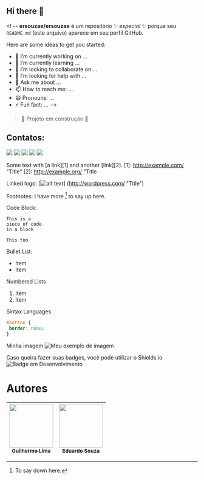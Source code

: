 ## Hi there 👋
<! --
**ersouzae/ersouzae** é um repositório ✨ _especial_ ✨ porque seu `README.md` (este arquivo) aparece em seu perfil GitHub.

Here are some ideas to get you started:

- 🔭 I’m currently working on ...
- 🌱 I’m currently learning ...
- 👯 I’m looking to collaborate on ...
- 🤔 I’m looking for help with ...
- 💬 Ask me about ...
- 📫 How to reach me: ...
- 😄 Pronouns: ...
- ⚡ Fun fact: ...
-->

> :construction: Projeto em construção :construction:

## Contatos:

<div>
<a href="https://www.youtube.com/seu-canal-youtube-aqui" target="_blank"><img loading="lazy" src="https://img.shields.io/badge/YouTube-FF0000?style=for-the-badge&logo=youtube&logoColor=white" target="_blank"></a>
<a href="https://instagram.com/seu-usuário-instagram-aqui" target="_blank"><img loading="lazy" src="https://img.shields.io/badge/-Instagram-%23E4405F?style=for-the-badge&logo=instagram&logoColor=white" target="_blank"></a>
<a href="https://www.twitch.tv/seu-usuário-aqui" target="_blank"><img loading="lazy" src="https://img.shields.io/badge/Twitch-9146FF?style=for-the-badge&logo=twitch&logoColor=white" target="_blank"></a>
<a href = "mailto:contato@seu-usuário-aqui"><img loading="lazy" src="https://img.shields.io/badge/Gmail-D14836?style=for-the-badge&logo=gmail&logoColor=white" target="_blank"></a>
<a href="https://www.linkedin.com/in/seu-usuário-linkedln-aqui" target="_blank"><img loading="lazy" src="https://img.shields.io/badge/-LinkedIn-%230077B5?style=for-the-badge&logo=linkedin&logoColor=white" target="_blank"></a>   
</div>

Some text with [a link][1] and
another [link][2].
[1]: http://example.com/ "Title"
[2]: http://example.org/ "Title

Linked logo: [![alt text](/wp-smaller.png)]
(http://wordpress.com/ "Title")

Footnotes: I have more [^1] to say up here.
[^1]: To say down here.

Code Block:
~~~~
This is a
piece of code
in a block
~~~~

```
This too
```

Bullet List:
* Item
* Item

Numbered Lists
1. Item
2. Item

Sintax Languages
```css
#button {
 border: none;
}
```
Minha imagem
![Meu exemplo de imagem](https://github.com/user-attachments/assets/6e1f690d-4ead-4413-9153-844dc8c50d22) 

Caso queira fazer suas badges, você pode utilizar o Shields.io
![Badge em Desenvolvimento](http://img.shields.io/static/v1?label=STATUS&message=EM%20DESENVOLVIMENTO&color=GREEN&style=for-the-badge)


# Autores

|  [<img loading="lazy" src="https://avatars.githubusercontent.com/u/30351153?v=4" width=115><br><sub>Guilherme Lima</sub>](https://github.com/guilhermeonrails) |  [<img loading="lazy" src="https://avatars.githubusercontent.com/u/29804185?v=4" width=115><br><sub>Eduardo Souza</sub>](https://github.com/ersouzae) |
| :---: | :---: |
